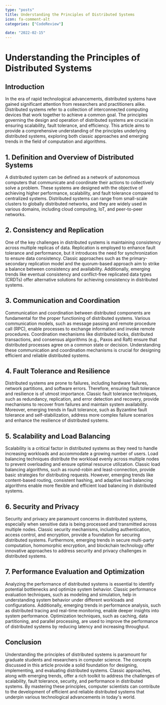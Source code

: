 ```yaml
---
type: "posts"
title: Understanding the Principles of Distributed Systems
icon: fa-comment-alt
categories: ["CodeReview"]

date: "2022-02-15"
---
```




# Understanding the Principles of Distributed Systems

## Introduction

In the era of rapid technological advancements, distributed systems have gained significant attention from researchers and practitioners alike. Distributed systems refer to a collection of interconnected computing devices that work together to achieve a common goal. The principles governing the design and operation of distributed systems are crucial in ensuring scalability, fault tolerance, and efficiency. This article aims to provide a comprehensive understanding of the principles underlying distributed systems, exploring both classic approaches and emerging trends in the field of computation and algorithms.

## 1. Definition and Overview of Distributed Systems

A distributed system can be defined as a network of autonomous computers that communicate and coordinate their actions to collectively solve a problem. These systems are designed with the objective of achieving higher performance, scalability, and fault tolerance compared to centralized systems. Distributed systems can range from small-scale clusters to globally distributed networks, and they are widely used in various domains, including cloud computing, IoT, and peer-to-peer networks.

## 2. Consistency and Replication

One of the key challenges in distributed systems is maintaining consistency across multiple replicas of data. Replication is employed to enhance fault tolerance and performance, but it introduces the need for synchronization to ensure data consistency. Classic approaches such as the primary-secondary replication model and the quorum-based approach aim to strike a balance between consistency and availability. Additionally, emerging trends like eventual consistency and conflict-free replicated data types (CRDTs) offer alternative solutions for achieving consistency in distributed systems.

## 3. Communication and Coordination

Communication and coordination between distributed components are fundamental for the proper functioning of distributed systems. Various communication models, such as message passing and remote procedure call (RPC), enable processes to exchange information and invoke remote procedures. Coordination mechanisms like distributed locks, distributed transactions, and consensus algorithms (e.g., Paxos and Raft) ensure that distributed processes agree on a common state or decision. Understanding these communication and coordination mechanisms is crucial for designing efficient and reliable distributed systems.

## 4. Fault Tolerance and Resilience

Distributed systems are prone to failures, including hardware failures, network partitions, and software errors. Therefore, ensuring fault tolerance and resilience is of utmost importance. Classic fault tolerance techniques, such as redundancy, replication, and error detection and recovery, provide mechanisms to recover from failures and maintain system availability. Moreover, emerging trends in fault tolerance, such as Byzantine fault tolerance and self-stabilization, address more complex failure scenarios and enhance the resilience of distributed systems.

## 5. Scalability and Load Balancing

Scalability is a critical factor in distributed systems as they need to handle increasing workloads and accommodate a growing number of users. Load balancing techniques distribute the workload evenly across multiple nodes to prevent overloading and ensure optimal resource utilization. Classic load balancing algorithms, such as round-robin and least-connection, provide basic strategies for distributing requests. However, emerging trends like content-based routing, consistent hashing, and adaptive load balancing algorithms enable more flexible and efficient load balancing in distributed systems.

## 6. Security and Privacy

Security and privacy are paramount concerns in distributed systems, especially when sensitive data is being processed and transmitted across multiple nodes. Classic security mechanisms, including authentication, access control, and encryption, provide a foundation for securing distributed systems. Furthermore, emerging trends in secure multi-party computation, homomorphic encryption, and blockchain technology offer innovative approaches to address security and privacy challenges in distributed systems.

## 7. Performance Evaluation and Optimization

Analyzing the performance of distributed systems is essential to identify potential bottlenecks and optimize system behavior. Classic performance evaluation techniques, such as modeling and simulation, help in understanding system behavior under different workloads and configurations. Additionally, emerging trends in performance analysis, such as distributed tracing and real-time monitoring, enable deeper insights into system performance. Optimization techniques, such as caching, data partitioning, and parallel processing, are used to improve the performance of distributed systems by reducing latency and increasing throughput.

## Conclusion

Understanding the principles of distributed systems is paramount for graduate students and researchers in computer science. The concepts discussed in this article provide a solid foundation for designing, implementing, and evaluating distributed systems. Classic approaches, along with emerging trends, offer a rich toolkit to address the challenges of scalability, fault tolerance, security, and performance in distributed systems. By mastering these principles, computer scientists can contribute to the development of efficient and reliable distributed systems that underpin various technological advancements in today's world.